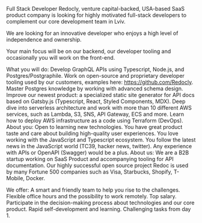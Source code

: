 Full Stack Developer
Redocly, venture capital-backed, USA-based SaaS product company is looking for highly motivated full-stack developers to complement our core development team in Lviv.

We are looking for an innovative developer who enjoys a high level of independence and ownership.

Your main focus will be on our backend, our developer tooling and occasionally you will work on the front-end.

What you will do:
Develop GraphQL APIs using Typescript, Node.js, and Postgres/Postgraphile.
Work on open-source and proprietary developer tooling used by our customers, examples here: https://github.com/Redocly.
Master Postgres knowledge by working with advanced schema design.
Improve our newest product: a specialized static site generator for API docs based on Gatsby.js (Typescript, React, Styled Components, MDX).
Deep dive into serverless architecture and work with more than 10 different AWS services, such as Lambda, S3, SNS, API Gateway, ECS and more.
Learn how to deploy AWS infrastructure as a code using Terraform (DevOps).
About you:
Open to learning new technologies.
You have great product taste and care about building high-quality user experiences.
You love working with the JavaScript and Typescript ecosystem.
You follow the latest news in the JavaScript world (TC39, hacker news, twitter).
Any experience with APIs or OpenAPI (Swagger) would be a plus.
About us:
We are a B2B startup working on SaaS Product and accompanying tooling for API documentation. Our highly successful open source project Redoc is used by many Fortune 500 companies such as Visa, Starbucks, Shopify, T-Mobile, Docker.

We offer:
A smart and friendly team to help you rise to the challenges.
Flexible office hours and the possibility to work remotely.
Top salary.
Participate in the decision-making process about technologies and our core product.
Rapid self-development and learning.
Challenging tasks from day 1.
